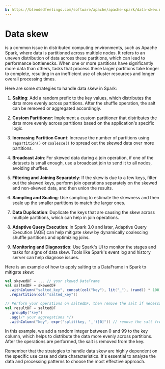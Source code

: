 ```yaml
---
b: https://blendedfeelings.com/software/apache/apache-spark/data-skew.md
---
```


# Data skew 
is a common issue in distributed computing environments, such as Apache Spark, where data is partitioned across multiple nodes. It refers to an uneven distribution of data across these partitions, which can lead to performance bottlenecks. When one or more partitions have significantly more data than others, tasks that process these larger partitions take longer to complete, resulting in an inefficient use of cluster resources and longer overall processing times.

Here are some strategies to handle data skew in Spark:

1. **Salting**: Add a random prefix to the key values, which distributes the data more evenly across partitions. After the shuffle operation, the salt can be removed or aggregated accordingly.

2. **Custom Partitioner**: Implement a custom partitioner that distributes the data more evenly across partitions based on the application's specific logic.

3. **Increasing Partition Count**: Increase the number of partitions using `repartition()` or `coalesce()` to spread out the skewed data over more partitions.

4. **Broadcast Join**: For skewed data during a join operation, if one of the datasets is small enough, use a broadcast join to send it to all nodes, avoiding shuffles.

5. **Filtering and Joining Separately**: If the skew is due to a few keys, filter out the skewed keys, perform join operations separately on the skewed and non-skewed data, and then union the results.

6. **Sampling and Scaling**: Use sampling to estimate the skewness and then scale up the smaller partitions to match the larger ones.

7. **Data Duplication**: Duplicate the keys that are causing the skew across multiple partitions, which can help in join operations.

8. **Adaptive Query Execution**: In Spark 3.0 and later, Adaptive Query Execution (AQE) can help mitigate skew by dynamically coalescing shuffle partitions and optimizing joins.

9. **Monitoring and Diagnostics**: Use Spark's UI to monitor the stages and tasks for signs of data skew. Tools like Spark's event log and history server can help diagnose issues.

Here is an example of how to apply salting to a DataFrame in Spark to mitigate skew:

```scala
val skewedDF = ... // your skewed DataFrame
val saltedDF = skewedDF
  .withColumn("salted_key", concat(col("key"), lit("_"), (rand() * 100).cast("int")))
  .repartition(col("salted_key"))

// Perform your operations on saltedDF, then remove the salt if necessary
val resultDF = saltedDF
  .groupBy("key")
  .agg(/* your aggregations */)
  .withColumn("key", expr("split(key, '_')[0]")) // remove the salt from the key
```

In this example, we add a random integer between 0 and 99 to the key column, which helps to distribute the data more evenly across partitions. After the operations are performed, the salt is removed from the key.

Remember that the strategies to handle data skew are highly dependent on the specific use case and data characteristics. It's essential to analyze the data and processing patterns to choose the most effective approach.